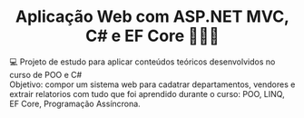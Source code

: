<h1 align="center"> 
  Aplicação Web com ASP.NET MVC, C# e EF Core 👨🏽‍💻
</h1>
<div>
  <p>💻 Projeto de estudo para aplicar conteúdos teóricos desenvolvidos no curso de POO e C#</br>Objetivo: compor um sistema web para cadatrar departamentos, vendores e extrair relatorios com tudo que foi aprendido durante o curso: POO, LINQ, EF Core, Programação  Assíncrona.</p>
 </div>

